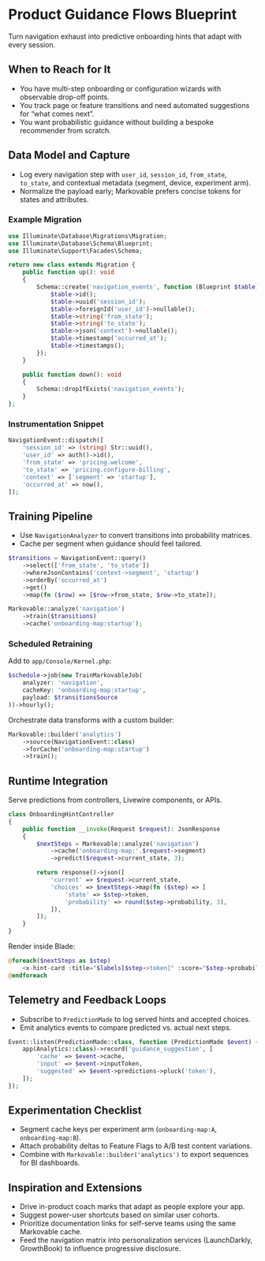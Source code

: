 # Product Guidance Flows Blueprint

Turn navigation exhaust into predictive onboarding hints that adapt with every session.

## When to Reach for It
- You have multi-step onboarding or configuration wizards with observable drop-off points.
- You track page or feature transitions and need automated suggestions for “what comes next”.
- You want probabilistic guidance without building a bespoke recommender from scratch.

## Data Model and Capture
- Log every navigation step with `user_id`, `session_id`, `from_state`, `to_state`, and contextual metadata (segment, device, experiment arm).
- Normalize the payload early; Markovable prefers concise tokens for states and attributes.

### Example Migration
```php
use Illuminate\Database\Migrations\Migration;
use Illuminate\Database\Schema\Blueprint;
use Illuminate\Support\Facades\Schema;

return new class extends Migration {
    public function up(): void
    {
        Schema::create('navigation_events', function (Blueprint $table) {
            $table->id();
            $table->uuid('session_id');
            $table->foreignId('user_id')->nullable();
            $table->string('from_state');
            $table->string('to_state');
            $table->json('context')->nullable();
            $table->timestamp('occurred_at');
            $table->timestamps();
        });
    }

    public function down(): void
    {
        Schema::dropIfExists('navigation_events');
    }
};
```

### Instrumentation Snippet
```php
NavigationEvent::dispatch([
    'session_id' => (string) Str::uuid(),
    'user_id' => auth()->id(),
    'from_state' => 'pricing.welcome',
    'to_state' => 'pricing.configure-billing',
    'context' => ['segment' => 'startup'],
    'occurred_at' => now(),
]);
```

## Training Pipeline
- Use `NavigationAnalyzer` to convert transitions into probability matrices.
- Cache per segment when guidance should feel tailored.

```php
$transitions = NavigationEvent::query()
    ->select(['from_state', 'to_state'])
    ->whereJsonContains('context->segment', 'startup')
    ->orderBy('occurred_at')
    ->get()
    ->map(fn ($row) => [$row->from_state, $row->to_state]);

Markovable::analyze('navigation')
    ->train($transitions)
    ->cache('onboarding-map:startup');
```

### Scheduled Retraining
Add to `app/Console/Kernel.php`:
```php
$schedule->job(new TrainMarkovableJob(
    analyzer: 'navigation',
    cacheKey: 'onboarding-map:startup',
    payload: $transitionsSource
))->hourly();
```

Orchestrate data transforms with a custom builder:
```php
Markovable::builder('analytics')
    ->source(NavigationEvent::class)
    ->forCache('onboarding-map:startup')
    ->train();
```

## Runtime Integration
Serve predictions from controllers, Livewire components, or APIs.

```php
class OnboardingHintController
{
    public function __invoke(Request $request): JsonResponse
    {
        $nextSteps = Markovable::analyze('navigation')
            ->cache('onboarding-map:'.$request->segment)
            ->predict($request->current_state, 3);

        return response()->json([
            'current' => $request->current_state,
            'choices' => $nextSteps->map(fn ($step) => [
                'state' => $step->token,
                'probability' => round($step->probability, 3),
            ]),
        ]);
    }
}
```

Render inside Blade:
```php
@foreach($nextSteps as $step)
    <x-hint-card :title="$labels[$step->token]" :score="$step->probability" />
@endforeach
```

## Telemetry and Feedback Loops
- Subscribe to `PredictionMade` to log served hints and accepted choices.
- Emit analytics events to compare predicted vs. actual next steps.

```php
Event::listen(PredictionMade::class, function (PredictionMade $event) {
    app(Analytics::class)->record('guidance_suggestion', [
        'cache' => $event->cache,
        'input' => $event->inputToken,
        'suggested' => $event->predictions->pluck('token'),
    ]);
});
```

## Experimentation Checklist
- Segment cache keys per experiment arm (`onboarding-map:A`, `onboarding-map:B`).
- Attach probability deltas to Feature Flags to A/B test content variations.
- Combine with `Markovable::builder('analytics')` to export sequences for BI dashboards.

## Inspiration and Extensions
- Drive in-product coach marks that adapt as people explore your app.
- Suggest power-user shortcuts based on similar user cohorts.
- Prioritize documentation links for self-serve teams using the same Markovable cache.
- Feed the navigation matrix into personalization services (LaunchDarkly, GrowthBook) to influence progressive disclosure.
